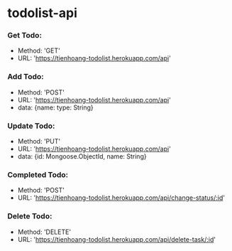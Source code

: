 # todolist-api
### Get Todo:
* Method: 'GET'
* URL: 'https://tienhoang-todolist.herokuapp.com/api'
### Add Todo:
* Method: 'POST'
* URL: 'https://tienhoang-todolist.herokuapp.com/api'
* data: {name: type: String}
### Update Todo:
* Method: 'PUT'
* URL: 'https://tienhoang-todolist.herokuapp.com/api'
* data: {id: Mongoose.ObjectId, name: String}
### Completed Todo:
* Method: 'POST'
* URL: 'https://tienhoang-todolist.herokuapp.com/api/change-status/:id'
### Delete Todo:
* Method: 'DELETE'
* URL: 'https://tienhoang-todolist.herokuapp.com/api/delete-task/:id'
